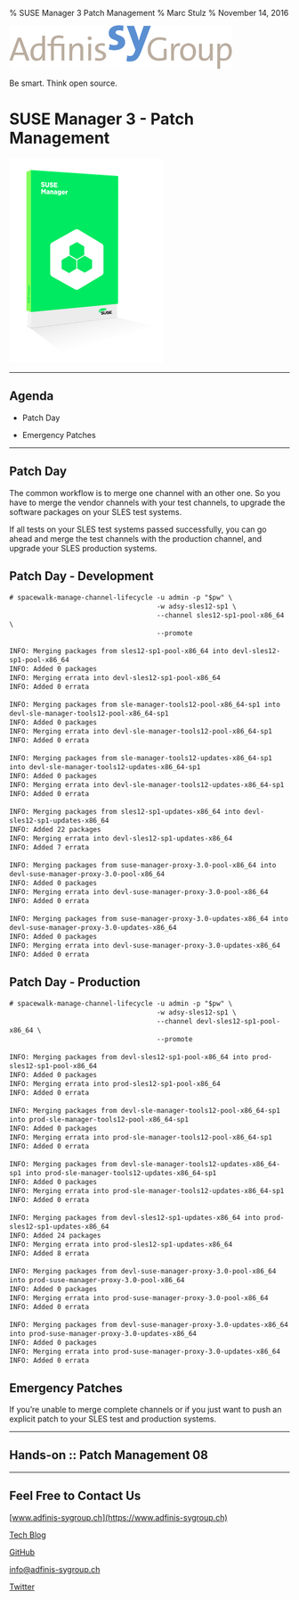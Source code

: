 % SUSE Manager 3 Patch Management
% Marc Stulz
% November 14, 2016

![](static/adfinis_sygroup_logo.png)

Be smart. Think open source.

# SUSE Manager 3 - Patch Management

![](static/suma.png)

---

## Agenda

* Patch Day

* Emergency Patches

---

## Patch Day

The common workflow is to merge one channel with an other one. So you have to merge the vendor channels with your test channels, to upgrade the software packages on your SLES test systems.

If all tests on your SLES test systems passed successfully, you can go ahead and merge the test channels with the production channel, and upgrade your SLES production systems.

## Patch Day - Development

```text
# spacewalk-manage-channel-lifecycle -u admin -p "$pw" \
                                     -w adsy-sles12-sp1 \
                                     --channel sles12-sp1-pool-x86_64 \
                                     --promote

INFO: Merging packages from sles12-sp1-pool-x86_64 into devl-sles12-sp1-pool-x86_64
INFO: Added 0 packages
INFO: Merging errata into devl-sles12-sp1-pool-x86_64
INFO: Added 0 errata

INFO: Merging packages from sle-manager-tools12-pool-x86_64-sp1 into devl-sle-manager-tools12-pool-x86_64-sp1
INFO: Added 0 packages
INFO: Merging errata into devl-sle-manager-tools12-pool-x86_64-sp1
INFO: Added 0 errata

INFO: Merging packages from sle-manager-tools12-updates-x86_64-sp1 into devl-sle-manager-tools12-updates-x86_64-sp1
INFO: Added 0 packages
INFO: Merging errata into devl-sle-manager-tools12-updates-x86_64-sp1
INFO: Added 0 errata

INFO: Merging packages from sles12-sp1-updates-x86_64 into devl-sles12-sp1-updates-x86_64
INFO: Added 22 packages
INFO: Merging errata into devl-sles12-sp1-updates-x86_64
INFO: Added 7 errata

INFO: Merging packages from suse-manager-proxy-3.0-pool-x86_64 into devl-suse-manager-proxy-3.0-pool-x86_64
INFO: Added 0 packages
INFO: Merging errata into devl-suse-manager-proxy-3.0-pool-x86_64
INFO: Added 0 errata

INFO: Merging packages from suse-manager-proxy-3.0-updates-x86_64 into devl-suse-manager-proxy-3.0-updates-x86_64
INFO: Added 0 packages
INFO: Merging errata into devl-suse-manager-proxy-3.0-updates-x86_64
INFO: Added 0 errata
```

## Patch Day - Production

```text
# spacewalk-manage-channel-lifecycle -u admin -p "$pw" \
                                     -w adsy-sles12-sp1 \
                                     --channel devl-sles12-sp1-pool-x86_64 \
                                     --promote

INFO: Merging packages from devl-sles12-sp1-pool-x86_64 into prod-sles12-sp1-pool-x86_64
INFO: Added 0 packages
INFO: Merging errata into prod-sles12-sp1-pool-x86_64
INFO: Added 0 errata

INFO: Merging packages from devl-sle-manager-tools12-pool-x86_64-sp1 into prod-sle-manager-tools12-pool-x86_64-sp1
INFO: Added 0 packages
INFO: Merging errata into prod-sle-manager-tools12-pool-x86_64-sp1
INFO: Added 0 errata

INFO: Merging packages from devl-sle-manager-tools12-updates-x86_64-sp1 into prod-sle-manager-tools12-updates-x86_64-sp1
INFO: Added 0 packages
INFO: Merging errata into prod-sle-manager-tools12-updates-x86_64-sp1
INFO: Added 0 errata

INFO: Merging packages from devl-sles12-sp1-updates-x86_64 into prod-sles12-sp1-updates-x86_64
INFO: Added 24 packages
INFO: Merging errata into prod-sles12-sp1-updates-x86_64
INFO: Added 8 errata

INFO: Merging packages from devl-suse-manager-proxy-3.0-pool-x86_64 into prod-suse-manager-proxy-3.0-pool-x86_64
INFO: Added 0 packages
INFO: Merging errata into prod-suse-manager-proxy-3.0-pool-x86_64
INFO: Added 0 errata

INFO: Merging packages from devl-suse-manager-proxy-3.0-updates-x86_64 into prod-suse-manager-proxy-3.0-updates-x86_64
INFO: Added 0 packages
INFO: Merging errata into prod-suse-manager-proxy-3.0-updates-x86_64
INFO: Added 0 errata
```

## Emergency Patches

If you’re unable to merge complete channels or if you just want to push an explicit patch to your SLES test and production systems.

---

## Hands-on :: Patch Management 08

---

## Feel Free to Contact Us

[www.adfinis-sygroup.ch](https://www.adfinis-sygroup.ch)

[Tech Blog](https://www.adfinis-sygroup.ch/blog)

[GitHub](https://github.com/adfinis-sygroup)

<info@adfinis-sygroup.ch>

[Twitter](https://twitter.com/adfinissygroup)
